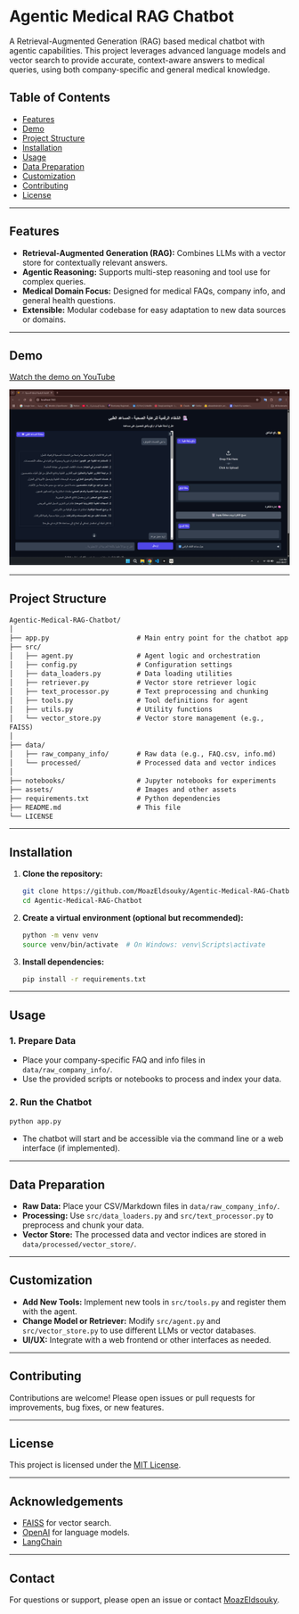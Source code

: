 # Agentic Medical RAG Chatbot

A Retrieval-Augmented Generation (RAG) based medical chatbot with agentic capabilities. This project leverages advanced language models and vector search to provide accurate, context-aware answers to medical queries, using both company-specific and general medical knowledge.

## Table of Contents

- [Features](#features)
- [Demo](#demo)
- [Project Structure](#project-structure)
- [Installation](#installation)
- [Usage](#usage)
- [Data Preparation](#data-preparation)
- [Customization](#customization)
- [Contributing](#contributing)
- [License](#license)

---

## Features

- **Retrieval-Augmented Generation (RAG):** Combines LLMs with a vector store for contextually relevant answers.
- **Agentic Reasoning:** Supports multi-step reasoning and tool use for complex queries.
- **Medical Domain Focus:** Designed for medical FAQs, company info, and general health questions.
- **Extensible:** Modular codebase for easy adaptation to new data sources or domains.

---

## Demo

[Watch the demo on YouTube](https://www.youtube.com/watch?v=MuRdFiiDmf0)

![Chatbot Demo Screenshot](assets/1.png)

---

## Project Structure

```
Agentic-Medical-RAG-Chatbot/
│
├── app.py                      # Main entry point for the chatbot app
├── src/
│   ├── agent.py                # Agent logic and orchestration
│   ├── config.py               # Configuration settings
│   ├── data_loaders.py         # Data loading utilities
│   ├── retriever.py            # Vector store retriever logic
│   ├── text_processor.py       # Text preprocessing and chunking
│   ├── tools.py                # Tool definitions for agent
│   ├── utils.py                # Utility functions
│   └── vector_store.py         # Vector store management (e.g., FAISS)
│
├── data/
│   ├── raw_company_info/       # Raw data (e.g., FAQ.csv, info.md)
│   └── processed/              # Processed data and vector indices
│
├── notebooks/                  # Jupyter notebooks for experiments
├── assets/                     # Images and other assets
├── requirements.txt            # Python dependencies
├── README.md                   # This file
└── LICENSE
```

---

## Installation

1. **Clone the repository:**
   ```bash
   git clone https://github.com/MoazEldsouky/Agentic-Medical-RAG-Chatbot.git
   cd Agentic-Medical-RAG-Chatbot
   ```

2. **Create a virtual environment (optional but recommended):**
   ```bash
   python -m venv venv
   source venv/bin/activate  # On Windows: venv\Scripts\activate
   ```

3. **Install dependencies:**
   ```bash
   pip install -r requirements.txt
   ```

---

## Usage

### 1. Prepare Data

- Place your company-specific FAQ and info files in `data/raw_company_info/`.
- Use the provided scripts or notebooks to process and index your data.

### 2. Run the Chatbot

```bash
python app.py
```

- The chatbot will start and be accessible via the command line or a web interface (if implemented).

---

## Data Preparation

- **Raw Data:** Place your CSV/Markdown files in `data/raw_company_info/`.
- **Processing:** Use `src/data_loaders.py` and `src/text_processor.py` to preprocess and chunk your data.
- **Vector Store:** The processed data and vector indices are stored in `data/processed/vector_store/`.

---

## Customization

- **Add New Tools:** Implement new tools in `src/tools.py` and register them with the agent.
- **Change Model or Retriever:** Modify `src/agent.py` and `src/vector_store.py` to use different LLMs or vector databases.
- **UI/UX:** Integrate with a web frontend or other interfaces as needed.

---

## Contributing

Contributions are welcome! Please open issues or pull requests for improvements, bug fixes, or new features.

---

## License

This project is licensed under the [MIT License](LICENSE).

---

## Acknowledgements

- [FAISS](https://github.com/facebookresearch/faiss) for vector search.
- [OpenAI](https://openai.com/) for language models.
- [LangChain](https://github.com/hwchase17/langchain)

---

## Contact

For questions or support, please open an issue or contact [MoazEldsouky](https://github.com/MoazEldsouky).
